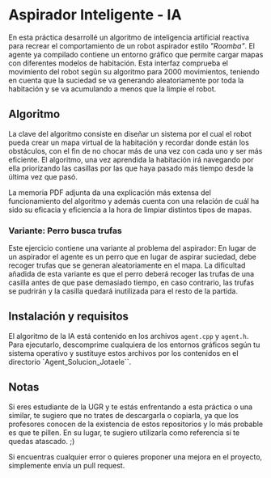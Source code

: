 # Aspirador Inteligente - IA

En esta práctica desarrollé un algoritmo de inteligencia artificial reactiva para recrear el comportamiento de un robot aspirador estilo _"Roomba"_. 
El agente ya compilado contiene un entorno gráfico que permite cargar mapas con diferentes modelos de habitación. 
Esta interfaz comprueba el movimiento del robot según su algoritmo para 2000 movimientos, teniendo en cuenta que la suciedad se va generando aleatoriamente por toda la habitación y se va acumulando a menos que la limpie el robot.

## Algoritmo ##

La clave del algoritmo consiste en diseñar un sistema por el cual el robot pueda crear un mapa virtual de la habitación y recordar donde están los obstáculos, con el fin de no chocar más de una vez con cada uno y ser más eficiente.
El algoritmo, una vez aprendida la habitación irá navegando por ella priorizando las casillas por las que haya pasado más tiempo desde la última vez que pasó.

La memoria PDF adjunta da una explicación más extensa del funcionamiento del algoritmo y además cuenta con una relación de cuál ha sido su eficacia y eficiencia a la hora de limpiar distintos tipos de mapas.

### Variante: Perro busca trufas ###

Este ejercicio contiene una variante al problema del aspirador: En lugar de un aspirador el agente es un perro que en lugar de aspirar suciedad, debe recoger trufas que se generan aleatoriamente en el mapa. 
La dificultad añadida de esta variante es que el perro deberá recoger las trufas de una casilla antes de que pase demasiado tiempo, en caso contrario, las trufas se pudrirán y la casilla quedará inutilizada para el resto de la partida.

## Instalación y requisitos
El algoritmo de la IA está contenido en los archivos `agent.cpp` y `agent.h`. Para ejecutarlo, descomprime cualquiera de los entornos gráficos según tu sistema operativo y sustituye estos archivos por los contenidos en el directorio `Agent_Solucion_Jotaele``.

## Notas
Si eres estudiante de la UGR y te estás enfrentando a esta práctica o una similar, te sugiero que no trates de descargarla o copiarla, ya que los profesores conocen de la existencia de estos repositorios y lo más probable es que te pillen. En su lugar, te sugiero utilizarla como referencia si te quedas atascado. ;)

Si encuentras cualquier error o quieres proponer una mejora en el proyecto, simplemente envía un pull request.


